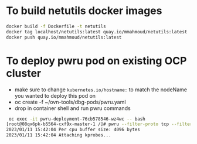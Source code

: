 # To build netutils docker images

```bash
docker build -f Dockerfile -t netutils
docker tag localhost/netutils:latest quay.io/mmahmoud/netutils:latest
docker push quay.io/mmahmoud/netutils:latest
```

# To deploy pwru pod on existing OCP cluster
- make sure to change `kubernetes.io/hostname:` to match the nodeName you wanted to deploy this pod on
- oc create -f ~/ovn-tools/dbg-pods/pwru.yaml
- drop in container shell and run pwru commands
```bash
 oc exec -it pwru-deployment-76cb578546-wz4wc -- bash
[root@08qx6pk-b5564-cxf9x-master-1 /]# pwru --filter-proto tcp --filter-src-port 33637
2023/01/11 15:42:04 Per cpu buffer size: 4096 bytes
2023/01/11 15:42:04 Attaching kprobes...
```

